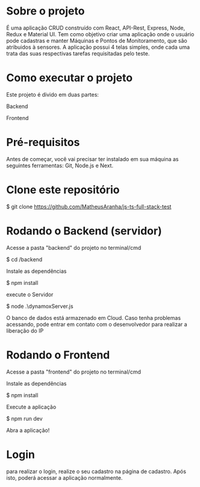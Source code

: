 # Sobre o projeto

É uma aplicação CRUD construído com React, API-Rest, Express, Node, Redux e Material UI. Tem como objetivo criar uma aplicação onde o usuário pode cadastras e manter Máquinas
e Pontos de Monitoramento, que são atribuidos à sensores. A aplicação possui 4 telas simples, onde cada uma trata das suas respectivas tarefas requisitadas pelo teste.

# Como executar o projeto

Este projeto é divido em duas partes:

Backend

Frontend

# Pré-requisitos

Antes de começar, você vai precisar ter instalado em sua máquina as seguintes ferramentas: Git, Node.js e Next.


# Clone este repositório

$ git clone https://github.com/MatheusAranha/js-ts-full-stack-test

# Rodando o Backend (servidor)

Acesse a pasta "backend" do projeto no terminal/cmd

$ cd /backend

Instale as dependências

$ npm install

execute o Servidor

$ node .\dynamoxServer.js

O banco de dados está armazenado em Cloud. Caso tenha problemas acessando, pode entrar em contato com o desenvolvedor para realizar a liberação do IP

# Rodando o Frontend 

Acesse a pasta "frontend" do projeto no terminal/cmd

Instale as dependências

$ npm install

Execute a aplicação

$ npm run dev

Abra a aplicação!

# Login

para realizar o login, realize o seu cadastro na página de cadastro. Após isto, poderá acessar a aplicação normalmente.